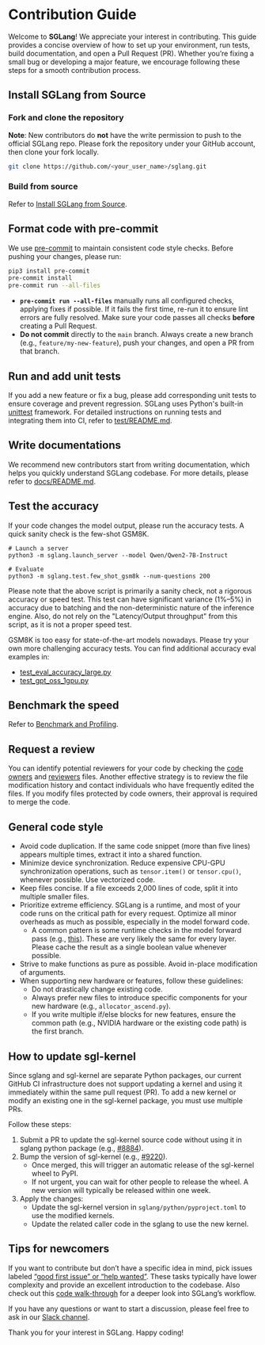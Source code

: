 # Contribution Guide

Welcome to **SGLang**! We appreciate your interest in contributing. This guide provides a concise overview of how to set up your environment, run tests, build documentation, and open a Pull Request (PR). Whether you’re fixing a small bug or developing a major feature, we encourage following these steps for a smooth contribution process.

## Install SGLang from Source

### Fork and clone the repository

**Note**: New contributors do **not** have the write permission to push to the official SGLang repo. Please fork the repository under your GitHub account, then clone your fork locally.

```bash
git clone https://github.com/<your_user_name>/sglang.git
```

### Build from source

Refer to [Install SGLang from Source](../get_started/install.md#method-2-from-source).

## Format code with pre-commit

We use [pre-commit](https://pre-commit.com/) to maintain consistent code style checks. Before pushing your changes, please run:

```bash
pip3 install pre-commit
pre-commit install
pre-commit run --all-files
```

- **`pre-commit run --all-files`** manually runs all configured checks, applying fixes if possible. If it fails the first time, re-run it to ensure lint errors are fully resolved. Make sure your code passes all checks **before** creating a Pull Request.
- **Do not commit** directly to the `main` branch. Always create a new branch (e.g., `feature/my-new-feature`), push your changes, and open a PR from that branch.

## Run and add unit tests

If you add a new feature or fix a bug, please add corresponding unit tests to ensure coverage and prevent regression.
SGLang uses Python's built-in [unittest](https://docs.python.org/3/library/unittest.html) framework.
For detailed instructions on running tests and integrating them into CI, refer to [test/README.md](https://github.com/sgl-project/sglang/tree/main/test/README.md).

## Write documentations

We recommend new contributors start from writing documentation, which helps you quickly understand SGLang codebase.
For more details, please refer to [docs/README.md](https://github.com/sgl-project/sglang/tree/main/docs/README.md).

## Test the accuracy
If your code changes the model output, please run the accuracy tests. A quick sanity check is the few-shot GSM8K.

```
# Launch a server
python3 -m sglang.launch_server --model Qwen/Qwen2-7B-Instruct

# Evaluate
python3 -m sglang.test.few_shot_gsm8k --num-questions 200
```

Please note that the above script is primarily a sanity check, not a rigorous accuracy or speed test.
This test can have significant variance (1%–5%) in accuracy due to batching and the non-deterministic nature of the inference engine.
Also, do not rely on the "Latency/Output throughput" from this script, as it is not a proper speed test.

GSM8K is too easy for state-of-the-art models nowadays. Please try your own more challenging accuracy tests.
You can find additional accuracy eval examples in:
- [test_eval_accuracy_large.py](https://github.com/sgl-project/sglang/blob/main/test/srt/test_eval_accuracy_large.py)
- [test_gpt_oss_1gpu.py](https://github.com/sgl-project/sglang/blob/main/test/srt/test_gpt_oss_1gpu.py)

## Benchmark the speed
Refer to [Benchmark and Profiling](../developer_guide/benchmark_and_profiling.md).

## Request a review
You can identify potential reviewers for your code by checking the [code owners](https://github.com/sgl-project/sglang/blob/main/.github/CODEOWNERS) and [reviewers](https://github.com/sgl-project/sglang/blob/main/.github/REVIEWERS.md) files.
Another effective strategy is to review the file modification history and contact individuals who have frequently edited the files.
If you modify files protected by code owners, their approval is required to merge the code.

## General code style
- Avoid code duplication. If the same code snippet (more than five lines) appears multiple times, extract it into a shared function.
- Minimize device synchronization. Reduce expensive CPU-GPU synchronization operations, such as `tensor.item()` or `tensor.cpu()`, whenever possible. Use vectorized code.
- Keep files concise. If a file exceeds 2,000 lines of code, split it into multiple smaller files.
- Prioritize extreme efficiency. SGLang is a runtime, and most of your code runs on the critical path for every request. Optimize all minor overheads as much as possible, especially in the model forward code.
  - A common pattern is some runtime checks in the model forward pass (e.g., [this](https://github.com/sgl-project/sglang/blob/f1b0eda55c2c4838e8ab90a0fac7fb1e3d7064ab/python/sglang/srt/models/deepseek_v2.py#L486-L491)). These are very likely the same for every layer. Please cache the result as a single boolean value whenever possible.
- Strive to make functions as pure as possible. Avoid in-place modification of arguments.
- When supporting new hardware or features, follow these guidelines:
  - Do not drastically change existing code.
  - Always prefer new files to introduce specific components for your new hardware (e.g., `allocator_ascend.py`).
  - If you write multiple if/else blocks for new features, ensure the common path (e.g., NVIDIA hardware or the existing code path) is the first branch.

## How to update sgl-kernel
Since sglang and sgl-kernel are separate Python packages, our current GitHub CI infrastructure does not support updating a kernel and using it immediately within the same pull request (PR).
To add a new kernel or modify an existing one in the sgl-kernel package, you must use multiple PRs.

Follow these steps:

1. Submit a PR to update the sgl-kernel source code without using it in sglang python package (e.g., [#8884](https://github.com/sgl-project/sglang/pull/8884/files)).
2. Bump the version of sgl-kernel (e.g., [#9220](https://github.com/sgl-project/sglang/pull/9220/files)).
   - Once merged, this will trigger an automatic release of the sgl-kernel wheel to PyPI.
   - If not urgent, you can wait for other people to release the wheel. A new version will typically be released within one week.
3. Apply the changes:
   - Update the sgl-kernel version in `sglang/python/pyproject.toml` to use the modified kernels.
   - Update the related caller code in the sglang to use the new kernel.

## Tips for newcomers

If you want to contribute but don’t have a specific idea in mind, pick issues labeled [“good first issue” or “help wanted”](https://github.com/sgl-project/sglang/issues?q=is%3Aissue+label%3A%22good+first+issue%22%2C%22help+wanted%22). These tasks typically have lower complexity and provide an excellent introduction to the codebase. Also check out this [code walk-through](https://github.com/zhaochenyang20/Awesome-ML-SYS-Tutorial/tree/main/sglang/code-walk-through) for a deeper look into SGLang’s workflow.

If you have any questions or want to start a discussion, please feel free to ask in our [Slack channel](https://slack.sglang.ai).

Thank you for your interest in SGLang. Happy coding!
